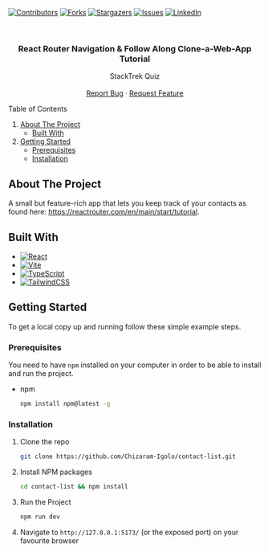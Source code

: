 [![Contributors][contributors-shield]][contributors-url]
[![Forks][forks-shield]][forks-url]
[![Stargazers][stars-shield]][stars-url]
[![Issues][issues-shield]][issues-url]
[![LinkedIn][linkedin-shield]][linkedin-url]

<!-- PROJECT LOGO -->
<br />
<div align="center"> 
  <!-- <img src="./public/abacha.jpg" alt="Logo" width="300"> -->

  <h3 align="center">React Router Navigation & Follow Along Clone-a-Web-App Tutorial</h3>

  <p align="center">
    StackTrek Quiz
    <br />
    <!-- <a href="https://recipe-page-eta.vercel.app/"><strong>See Live Version »</strong></a> -->
    <!-- <br /> -->
    <br />
    <!-- <a href="https://recipe-page-eta.vercel.app/">View Demo</a> -->
    <!-- · -->
    <a href="https://github.com/Chizaram-Igolo/contact-list/issues">Report Bug</a>
    ·
    <a href="https://github.com/Chizaram-Igolo/contact-list/issues">Request Feature</a>
  </p>
</div>

<!-- TABLE OF CONTENTS -->
  <p>Table of Contents</p>
  <ol>
    <li>
      <a href="#about-the-project">About The Project</a>
      <ul>
        <li><a href="#built-with">Built With</a></li>
      </ul>
    </li>
    <li>
      <a href="#getting-started">Getting Started</a>
      <ul>
        <li><a href="#prerequisites">Prerequisites</a></li>
        <li><a href="#installation">Installation</a></li>
      </ul>
    </li>
    <!-- <li><a href="#screenshots">Screenshots</a></li>  -->
  </ol>

<!-- ABOUT THE PROJECT -->

## About The Project

<!-- ![secure-vote](/screenshots/largest-screen.png) -->

A small but feature-rich app that lets you keep track of your contacts as found here: https://reactrouter.com/en/main/start/tutorial.

## Built With

- [![React][React.js]][React-url]
- [![Vite][Vite]][Vite-url]
- [![TypeScript][TypeScript]][TypeScript-url]
- [![TailwindCSS][TailwindCss]][TailwindCSS-url]

<!-- GETTING STARTED -->

## Getting Started

To get a local copy up and running follow these simple example steps.

### Prerequisites

You need to have `npm` installed on your computer in order to be able to install and run the project.

- npm
  ```sh
  npm install npm@latest -g
  ```

### Installation

1. Clone the repo
   ```sh
   git clone https://github.com/Chizaram-Igolo/contact-list.git
   ```
2. Install NPM packages
   ```sh
   cd contact-list && npm install
   ```
3. Run the Project
   ```sh
   npm run dev
   ```
4. Navigate to `http://127.0.0.1:5173/` (or the exposed port) on your favourite browser

<br/>

<!-- MARKDOWN LINKS & IMAGES -->
<!-- https://www.markdownguide.org/basic-syntax/#reference-style-links -->

[contributors-shield]: https://img.shields.io/github/contributors/Chizaram-Igolo/contact-list.svg?style=for-the-badge
[contributors-url]: https://github.com/Chizaram-Igolo/contact-list/graphs/contributors
[forks-shield]: https://img.shields.io/github/forks/Chizaram-Igolo/contact-list.svg?style=for-the-badge
[forks-url]: https://github.com/Chizaram-Igolo/contact-list/network/members
[stars-shield]: https://img.shields.io/github/stars/Chizaram-Igolo/contact-list.svg?style=for-the-badge
[stars-url]: https://github.com/Chizaram-Igolo/contact-list/stargazers
[issues-shield]: https://img.shields.io/github/issues/Chizaram-Igolo/contact-list.svg?style=for-the-badge
[issues-url]: https://github.com/Chizaram-Igolo/contact-list/issues
[linkedin-shield]: https://img.shields.io/badge/-LinkedIn-black.svg?style=for-the-badge&logo=linkedin&colorB=555
[linkedin-url]: https://linkedin.com/in/emmanueligolo
[React.js]: https://img.shields.io/badge/React-20232A?style=for-the-badge&logo=react&logoColor=61DAFB
[React-url]: https://reactjs.org/
[Vite]: https://img.shields.io/badge/vite-%23646CFF.svg?style=for-the-badge&logo=vite&logoColor=white
[Vite-url]: https://vitejs.dev/
[TypeScript]: https://img.shields.io/badge/typescript-%23007ACC.svg?style=for-the-badge&logo=typescript&logoColor=white
[TypeScript-url]: https://www.typescriptlang.org/
[TailwindCSS]: https://img.shields.io/badge/tailwindcss-%2338BDF8.svg?style=for-the-badge&logo=tailwind-css&logoColor=white
[TailwindCSS-url]: https://tailwindcss.com/
